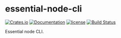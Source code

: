 # essential-node-cli

[![Crates.io][crates-badge]][crates-url]
[![Documentation][docs-badge]][docs-url]
[![license][apache-badge]][apache-url]
[![Build Status][actions-badge]][actions-url]

[crates-badge]: https://img.shields.io/crates/v/essential-node-cli.svg
[crates-url]: https://crates.io/crates/essential-node-cli
[docs-badge]: https://docs.rs/essential-node-cli/badge.svg
[docs-url]: https://docs.rs/essential-node-cli
[apache-badge]: https://img.shields.io/badge/license-APACHE-blue.svg
[apache-url]: LICENSE
[actions-badge]: https://github.com/essential-contributions/essential-node/workflows/ci/badge.svg
[actions-url]: https://github.com/essential-contributions/essential-node/actions

Essential node CLI.
